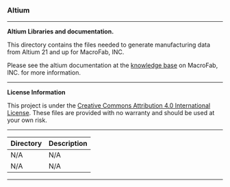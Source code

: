 ### Altium
***
**Altium Libraries and documentation.**

This directory contains the files needed to generate manufacturing data from Altium 21 and up for MacroFab, INC.

Please see the altium documentation at the [knowledge base](https://help.macrofab.com/knowledge/how-do-i-use-altium-with-macrofab) on MacroFab, INC. for more information. 

***
**License Information**

This project is under the [Creative Commons Attribution 4.0 International License](LICENSE.md). These files are provided with no warranty and should be used at your own risk. 

***
| Directory | Description |
|---|---|
| N/A | N/A | 
| N/A | N/A |


***

